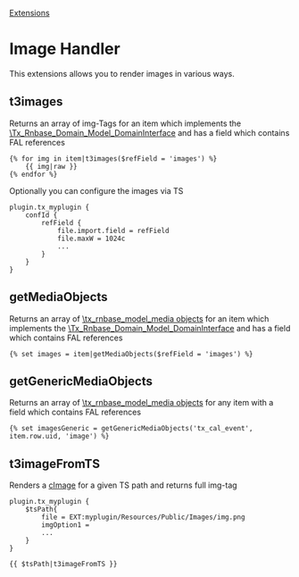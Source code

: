 [Extensions](../extensions.md)

# Image Handler

This extensions allows you to render images in various ways.

## t3images

Returns an array of img-Tags for an item which implements the [\Tx_Rnbase_Domain_Model_DomainInterface](https://github.com/digedag/rn_base/blob/master/Classes/Domain/Model/DomainInterface.php) and has a field which contains FAL references

```twig
{% for img in item|t3images($refField = 'images') %}
    {{ img|raw }}
{% endfor %}
```

Optionally you can configure the images via TS
```
plugin.tx_myplugin {
    confId {
        refField {
            file.import.field = refField
            file.maxW = 1024c
            ...
        }
    }
}
```


## getMediaObjects

Returns an array of [\tx_rnbase_model_media objects](https://github.com/digedag/rn_base/blob/master/model/class.tx_rnbase_model_media.php) for an item which implements the [\Tx_Rnbase_Domain_Model_DomainInterface](https://github.com/digedag/rn_base/blob/master/Classes/Domain/Model/DomainInterface.php) and has a field which contains FAL references

```twig
{% set images = item|getMediaObjects($refField = 'images') %}
```


## getGenericMediaObjects

Returns an array of [\tx_rnbase_model_media objects](https://github.com/digedag/rn_base/blob/master/model/class.tx_rnbase_model_media.php) for any item with a field which contains FAL references

```twig
{% set imagesGeneric = getGenericMediaObjects('tx_cal_event', item.row.uid, 'image') %}
```


## t3imageFromTS

Renders a [cImage](https://docs.typo3.org/typo3cms/TyposcriptReference/ContentObjects/Image/Index.html) for a given TS path and returns full img-tag

```
plugin.tx_myplugin {
    $tsPath{
        file = EXT:myplugin/Resources/Public/Images/img.png
        imgOption1 =
        ...
    }
}
```
```twig
{{ $tsPath|t3imageFromTS }}
```
